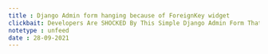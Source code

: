 ```yaml
---
title : Django Admin form hanging because of ForeignKey widget
clickbait: Developers Are SHOCKED By This Simple Django Admin Form That Breaks Production Every Time!
notetype : unfeed
date : 28-09-2021
---
```

